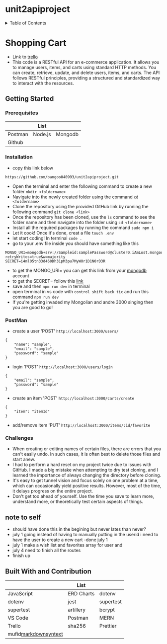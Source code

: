 # unit2apiproject

<details>
  <summary>Table of Contents</summary>
  <ol>
    <li>
      <a href="#about-the-project">About The Project</a>
      <ul>
        <li><a href="#Shopping-Cart">Shopping Cart</a></li>
      </ul>
    </li>
    <li>
      <a href="#getting-started">Getting Started</a>
      <ul>
        <li><a href="#prerequisites">Prerequisites</a></li>
        <li><a href="#installation">Installation</a></li>
        <li><a href="#PostMan">Postman</a></li>
      </ul>
    </li>
    <li><a href="#challenges">challenges</a></li>
    <li><a href="#note-to-self">note to self</a></li>
    <li><a href="#Built-With-and-Contribution">built with and contribution</a></li>
  </ol>
</details>

# Shopping Cart

-   Link to [trello](https://trello.com/invite/b/ieQ1mtcf/ATTIface979797e68de5cf0f94b9bc46405cE4727943/pack-opening)
-   This code is a RESTful API for an e-commerce application. It allows you to manage users, items, and carts using standard HTTP methods. You can create, retrieve, update, and delete users, items, and carts. The API follows RESTful principles, providing a structured and standardized way to interact with the resources.

## Getting Started

### Prerequisites

|         | List    |         |
| ------- | ------- | ------- |
| Postman | Node.js | Mongodb |
| Github  |         |         |

### Installation

-   copy this link below
<pre><code>https://github.com/bangoo040993/unit2apiproject.git</code></pre>
-   Open the terminal and enter the following command to create a new folder `mkdir <foldername>`
-   Navigate into the newly created folder using the command `cd <foldername>`
-   Clone the repository using the provided GitHub link by running the following command `git clone <link>`
-   Once the repository has been cloned, use the `ls` command to see the folder name and then navigate into the folder using `cd <foldername>`
-   Install all the required packages by running the command `sudo npm i`
-   Let it cook! Once it's done, creat a file `touch .env`
-   let start coding! In terminal `code .`
-   go to your .env file inside you should have something like this
<pre><code>MONGO_URI=mongodb+srv://Sampleid:samplePassword@cluster0.iAmLost.mongodb.net/samplecluster?retryWrites=true&w=majority
SECRET=i4ml05tn33d460Dh31pM3pu7MyW0r1D1N0rD3R</code></pre>
-   to get the MONGO_URI= you can get this link from your [mongodb](https://www.mongodb.com/) account
-   to get the SECRET= follow this [link](https://emn178.github.io/online-tools/sha256.html)
-   save and then `npm run dev` in terminal
-   open terminal in vs code with `control shift back tic` and run this command `npm run dev`
-   If you're getting invaded my Mongolian and andre 3000 singing then you are good to go!

### PostMan

-   create a user 'POST' `http://localhost:3000/users/`
<pre><code>{
    "name": "sample",
    "email": "sample",
    "password": "sample"
}</code></pre>
-   login 'POST' `http://localhost:3000/users/login`
 <pre><code>{
    "email": "sample",
    "password": "sample"
}</code></pre>
-   create an item 'POST' `http://localhost:3000/carts/create`
<pre><code>{
    "item": "itemId"
}</code></pre>
-   add/remove item 'PUT' `http://localhost:3000/items/:id/favorite`

### Challenges

-   When creating or editing names of certain files, there are errors that you can't easily undo. In such cases, it is often best to delete those files and start anew.
-   I had to perform a hard reset on my project twice due to issues with GitHub. I made a big mistake when attempting to dry test cloning, and I learned the importance of always changing the directory before cloning.
-   It's easy to get tunnel vision and focus solely on one problem at a time, which can occasionally yield positive results. However, most of the time, it delays progress on the entire project.
-   Don't get too ahead of yourself. Use the time you save to learn more, understand more, or theoretically test certain aspects of things.

## note to self

-   should have done this in the begining but never lates than never?
-   july 1 going instead of having to manually putting in the userid i need to have the user to create a new cart -done july 1
-   july 1 make a wish list and favorites array for user and
-   july 4 need to finish all the routes
-   finish up

## Built With and Contribution

|            | List       |           |
| ---------- | ---------- | --------- |
| JavaScript | ERD Charts | dotenv    |
| dotenv     | jest       | supertest |
| supertest  | artillery  | bcrypt    |
| VS Code    | Postman    | MERN      |
| Trello     | sha256     | Prettier  |
|mufid[markdownsyntext](https://gist.github.com/mufid)                |                 |                 |
<!-- add more
|                |                 |                 |
-->
